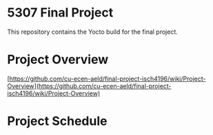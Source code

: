 # 5307 Final Project
This repository contains the Yocto build for the final project.
# Project Overview
[https://github.com/cu-ecen-aeld/final-project-isch4196/wiki/Project-Overview](https://github.com/cu-ecen-aeld/final-project-isch4196/wiki/Project-Overview)
# Project Schedule
